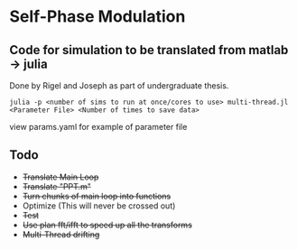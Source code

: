 # Self-Phase Modulation
## Code for simulation to be translated from matlab -> julia
Done by Rigel and Joseph as part of undergraduate thesis.

```
julia -p <number of sims to run at once/cores to use> multi-thread.jl <Parameter File> <Number of times to save data>
```

view params.yaml for example of parameter file
## Todo
* ~~Translate Main Loop~~
* ~~Translate "PPT.m"~~
* ~~Turn chunks of main loop into functions~~
* Optimize (This will never be crossed out)
* ~~Test~~
* ~~Use plan fft/ifft to speed up all the transforms~~
* ~~Multi-Thread drifting~~
